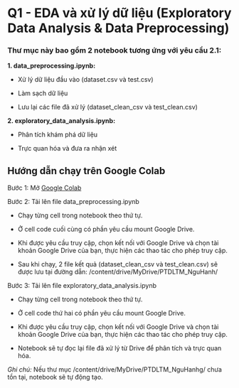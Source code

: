# Q1 - EDA và xử lý dữ liệu (Exploratory Data Analysis & Data Preprocessing)

### Thư mục này bao gồm 2 notebook tương ứng với yêu cầu 2.1:

**1. data_preprocessing.ipynb:**

- Xử lý dữ liệu đầu vào (dataset.csv và test.csv)

- Làm sạch dữ liệu

- Lưu lại các file đã xử lý (dataset_clean_csv và test_clean.csv)

**2. exploratory_data_analysis.ipynb:**

- Phân tích khám phá dữ liệu

- Trực quan hóa và đưa ra nhận xét

## Hướng dẫn chạy trên Google Colab

Bước 1: Mở [Google Colab](https://colab.research.google.com)

Bước 2: Tải lên file data_preprocessing.ipynb

- Chạy từng cell trong notebook theo thứ tự.

- Ở cell code cuối cùng có phần yêu cầu mount Google Drive.

- Khi được yêu cầu truy cập, chọn kết nối với Google Drive và chọn tài khoản Google Drive của bạn, thực hiện các thao tác cho phép truy cập.

- Sau khi chạy, 2 file kết quả (dataset_clean_csv và test_clean.csv) sẽ được lưu tại đường dẫn: /content/drive/MyDrive/PTDLTM_NguHanh/

Bước 3: Tải lên file exploratory_data_analysis.ipynb

- Chạy từng cell trong notebook theo thứ tự.

- Ở cell code thứ hai có phần yêu cầu mount Google Drive.

- Khi được yêu cầu truy cập, chọn kết nối với Google Drive và chọn tài khoản Google Drive của bạn, thực hiện các thao tác cho phép truy cập.

- Notebook sẽ tự đọc lại file đã xử lý từ Drive để phân tích và trực quan hóa.

*Ghi chú:* Nếu thư mục /content/drive/MyDrive/PTDLTM_NguHanhg/ chưa tồn tại, notebook sẽ tự động tạo.